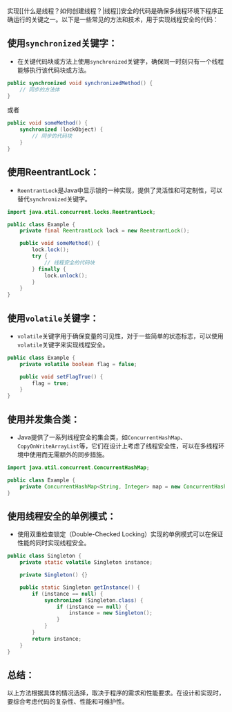 实现[[什么是线程？如何创建线程？|线程]]安全的代码是确保多线程环境下程序正确运行的关键之一。以下是一些常见的方法和技术，用于实现线程安全的代码：
## 使用`synchronized`关键字：
   - 在关键代码块或方法上使用`synchronized`关键字，确保同一时刻只有一个线程能够执行该代码块或方法。
   ```java
   public synchronized void synchronizedMethod() {
       // 同步的方法体
   }
   ```
   或者
   ```java
   public void someMethod() {
       synchronized (lockObject) {
           // 同步的代码块
       }
   }
   ```
## 使用ReentrantLock：
   - `ReentrantLock`是Java中显示锁的一种实现，提供了灵活性和可定制性，可以替代`synchronized`关键字。
   ```java
   import java.util.concurrent.locks.ReentrantLock;

   public class Example {
       private final ReentrantLock lock = new ReentrantLock();

       public void someMethod() {
           lock.lock();
           try {
               // 线程安全的代码块
           } finally {
               lock.unlock();
           }
       }
   }
   ```

## 使用`volatile`关键字：
   - `volatile`关键字用于确保变量的可见性，对于一些简单的状态标志，可以使用`volatile`关键字来实现线程安全。
   ```java
   public class Example {
       private volatile boolean flag = false;

       public void setFlagTrue() {
           flag = true;
       }
   }
   ```
## 使用并发集合类：
   - Java提供了一系列线程安全的集合类，如`ConcurrentHashMap`、`CopyOnWriteArrayList`等，它们在设计上考虑了线程安全性，可以在多线程环境中使用而无需额外的同步措施。
   ```java
   import java.util.concurrent.ConcurrentHashMap;

   public class Example {
       private ConcurrentHashMap<String, Integer> map = new ConcurrentHashMap<>();
   }
   ```
## 使用线程安全的单例模式：
   - 使用双重检查锁定（Double-Checked Locking）实现的单例模式可以在保证性能的同时实现线程安全。
   ```java
   public class Singleton {
       private static volatile Singleton instance;

       private Singleton() {}

       public static Singleton getInstance() {
           if (instance == null) {
               synchronized (Singleton.class) {
                   if (instance == null) {
                       instance = new Singleton();
                   }
               }
           }
           return instance;
       }
   }
   ```
## 总结：
以上方法根据具体的情况选择，取决于程序的需求和性能要求。在设计和实现时，要综合考虑代码的复杂性、性能和可维护性。